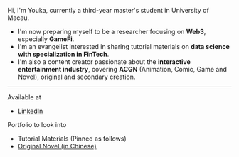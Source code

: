 Hi, I'm Youka, currently a third-year master's student in University of Macau.
- I'm now preparing myself to be a researcher focusing on **Web3**, especially **GameFi**. 
- I'm an evangelist interested in sharing tutorial materials on **data science with specialization in FinTech**.
- I'm also a content creator passionate about the **interactive entertainment industry**, covering **ACGN** (Animation, Comic, Game and Novel), original and secondary creation.
---

Available at

* [LinkedIn](https://www.linkedin.com/in/jae-youka/)


Portfolio to look into

* Tutorial Materials (Pinned as follows)
* [Original Novel (in Chinese)](https://sosadfun.link/users/477250)




<!--
* TBC
**0xyk/0xyk** is a ✨ _special_ ✨ repository because its `README.md` (this file) appears on your GitHub profile.

Here are some ideas to get you started:

- 🔭 I’m currently working on ...
- 🌱 I’m currently learning ...
- 👯 I’m looking to collaborate on ...
- 🤔 I’m looking for help with ...
- 💬 Ask me about ...
- 📫 How to reach me: ...* [Twitter](https://twitter.com/0xyouka)
- 😄 Pronouns: ...
- ⚡ Fun fact: ...
-->
